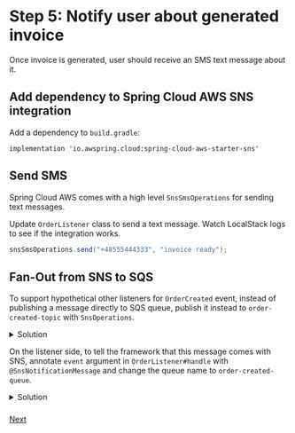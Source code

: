 # Step 5: Notify user about generated invoice

Once invoice is generated, user should receive an SMS text message about it.

## Add dependency to Spring Cloud AWS SNS integration

Add a dependency to `build.gradle`:

```
implementation 'io.awspring.cloud:spring-cloud-aws-starter-sns'
```

## Send SMS

Spring Cloud AWS comes with a high level `SnsSmsOperations` for sending text messages.

Update `OrderListener` class to send a text message. Watch LocalStack logs to see if the integration works.

```java
snsSmsOperations.send("+48555444333", "invoice ready");
```

## Fan-Out from SNS to SQS

To support hypothetical other listeners for `OrderCreated` event, instead of publishing a message directly to SQS queue, publish it instead to `order-created-topic` with `SnsOperations`.

<details>
<summary>Solution</summary>

```java
snsOperations.sendNotification("order-created-topic", SnsNotification.of(new OrderCreated(order.getOrderId())));
```
</details>

On the listener side, to tell the framework that this message comes with SNS, annotate `event` argument in `OrderListener#handle` with `@SnsNotificationMessage` and change the queue name to `order-created-queue`.

<details>
<summary>Solution</summary>

```java
@SqsListener(queueNames = "order-created-queue")
void handle(@SnsNotificationMessage OrderCreated event) {
    ...
}
```
</details>

### 
[Next](step-6-use-localstack-with-testcontainers.md)